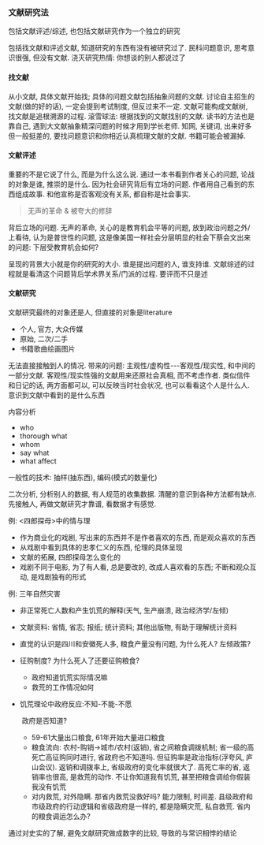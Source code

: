 ﻿### 文献研究法

包括文献评述/综述, 也包括文献研究作为一个独立的研究

包括找文献和评述文献, 知道研究的东西有没有被研究过了. 民科问题意识, 思考意识很强, 但没有文献. 浇灭研究热情: 你想谈的别人都说过了

#### 找文献

从小文献, 具体文献开始找; 具体的问题文献包括抽象问题的文献. 讨论自主招生的文献(做的好的话), 一定会提到考试制度, 但反过来不一定. 文献可能构成文献树, 找文献是追根溯源的过程. 滚雪球法: 根据找到的文献找别的文献. 读书的方法也是靠自己, 遇到大文献抽象精深问题的时候才用到学长老师. 知网, 关键词, 出来好多但一般挺差的, 要找问题意识和你相近认真梳理文献的文献. 书籍可能会被漏掉.

#### 文献评述

重要的不是它说了什么, 而是为什么这么说. 通过一本书看到作者关心的问题, 论战的对象是谁, 推崇的是什么. 因为社会研究背后有立场的问题. 作者用自己看到的东西组成故事. 和他宣称是否客观没有关系, 都自称是社会事实.

> 无声的革命 & 被夸大的修辞

背后立场的问题. 无声的革命, 关心的是教育机会平等的问题, 放到政治问题之外/上看待, 认为是普世性的问题, 这是像美国一样社会分层明显的社会下蔡会文出来的问题: 下层受教育机会如何?

呈现的背景大小就是你的研究的大小. 谁是提出问题的人, 谁支持谁. 文献综述的过程就是看清这个问题背后学术界关系/门派的过程. 要评而不只是述

#### 文献研究

文献研究最终的对象还是人, 但直接的对象是literature
- 个人, 官方, 大众传媒
- 原始, 二次/二手
- 书籍歌曲绘画图片

无法直接接触到人的情况. 带来的问题: 主观性/虚构性---客观性/现实性, 和中间的一部分文献. 客观性/现实性强的文献用来还原社会真相, 而不考虑作者. 类似信件和日记的话, 两方面都可以, 可以反映当时社会状况, 也可以看看这个人是什么人. 意识到文献中看到的是什么东西

内容分析
- who
- thorough what
- whom
- say what
- what affect

一般性的技术: 抽样(抽东西), 编码(模式的数量化)

二次分析, 分析别人的数据, 有人规范的收集数据. 清醒的意识到各种方法都有缺点. 先接触人, 再做文献研究才靠谱, 看数据才有感觉.

例: <四郎探母>中的情与理

- 作为商业化的戏剧, 写出来的东西并不是作者喜欢的东西, 而是观众喜欢的东西
- 从戏剧中看到具体的忠孝仁义的东西, 伦理的具体呈现
- 文献的拓展, 四郎探母怎么变化的
- 戏剧不同于电影, 为了有人看, 总是要改的, 改成人喜欢看的东西; 不断和观众互动, 是戏剧独有的形式

例: 三年自然灾害

- 非正常死亡人数和产生饥荒的解释(天气, 生产崩溃, 政治经济学/左倾)

- 文献资料: 省情, 省志; 报纸; 统计资料; 其他出版物, 有助于理解统计资料

- 直觉的认识是四川和安徽死人多, 粮食产量没有问题, 为什么死人? 左倾政策?

- 征购制度? 为什么死人了还要征购粮食?

  - 政府知道饥荒实际情况嘛
  - 救荒的工作情况如何

- 饥荒理论中政府反应:不知-不能-不愿

  ​	政府是否知道? 

  - 59-61大量出口粮食, 61年开始大量进口粮食
  - 粮食流向: 农村-购销->城市/农村(返销), 省之间粮食调拨机制; 省一级的高死亡高征购同时进行, 省政府也不知道吗. 但征购率是政治指标(浮夸风, 庐山会议). 返销和调拨率上, 省级政府的变化率就很大了. 高死亡率的省, 返销率也很高, 是救荒的动作. 不让你知道我有饥荒, 甚至把粮食调给你假装我没有饥荒
  - 对内救荒, 对外隐瞒. 那省内救荒没救好吗? 能力限制, 时间差. 县级政府和市级政府的行动逻辑和省级政府是一样的, 都是隐瞒灾荒, 私自救荒. 省内的粮食调运怎么办?

通过对史实的了解, 避免文献研究做成数字的比较, 导致的与常识相悖的结论